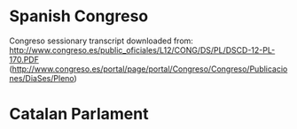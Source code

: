 # Spanish Congreso

Congreso sessionary transcript downloaded from:
http://www.congreso.es/public_oficiales/L12/CONG/DS/PL/DSCD-12-PL-170.PDF
(http://www.congreso.es/portal/page/portal/Congreso/Congreso/Publicaciones/DiaSes/Pleno)

# Catalan Parlament

